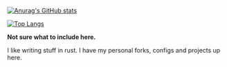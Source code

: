 
[![Anurag's GitHub stats](https://github-readme-stats.vercel.app/api?username=Liam-Malone&count_private=true&theme=tokyonight&show_icons=true)](https://github.com/anuraghazra/github-readme-stats)

[![Top Langs](https://github-readme-stats.vercel.app/api/top-langs/?username=Liam-Malone&count_private=true&langs_count=4&theme=tokyonight)](https://github.com/anuraghazra/github-readme-stats)


**Not sure what to include here.**

I like writing stuff in rust.
I have my personal forks, configs and projects up here.


<!---
Liam-Malone/Liam-Malone is a ✨ special ✨ repository because its `README.md` (this file) appears on your GitHub profile.
You can click the Preview link to take a look at your changes.
--->
